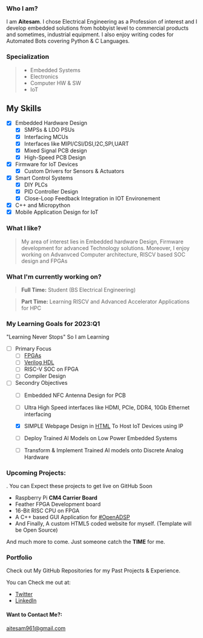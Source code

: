 
### Who I am?
I am **Aitesam**. I chose Electrical Engineering as a  Profession of interest and I develop embedded solutions from hobbyist level to commercial products and sometimes, industrial equipment.
I also enjoy writing codes for Automated Bots covering Python & C Languages.


### Specialization
> - Embedded Systems
> - Electronics
> - Computer HW & SW
> - IoT



## My Skills
* [x] Embedded Hardware Design
    * [x] SMPSs & LDO PSUs
    * [x] Interfacing MCUs
    * [x] Interfaces like MIPI/CSI/DSI,I2C,SPI,UART
    * [x] Mixed Signal PCB design
    * [x] High-Speed PCB Design
* [x] Firmware for IoT Devices
    * [x] Custom Drivers for Sensors & Actuators
* [x] Smart Control Systems
    * [x] DIY PLCs 
    * [x] PID Controller Design
    * [x] Close-Loop Feedback Integration in IOT Environement  
* [x] C++ and Micropython
* [x] Mobile Application Design for IoT 

### What I like?

> My area of interest lies in Embedded hardware Design, Firmware development for advanced Technology solutions. Moreover, I enjoy working on Advanvced Computer architecture, RISCV based SOC design and FPGAs

### What I'm currently working on?
> **Full Time:** Student (BS Electrical Engineering)

> **Part Time:** Learning RISCV and Advanced Accelerator Applications for HPC

### My Learning Goals for 2023:Q1
"Learning Never Stops" 
So I am Learning 
* [ ] Primary Focus
     * [ ] [FPGAs](https://en.wikipedia.org/wiki/Field-programmable_gate_array)
     * [ ] [Verilog HDL](https://en.wikipedia.org/wiki/Verilog)
     * [ ] RISC-V SOC on FPGA
     * [ ] Compiler Design
* [ ]  Secondry Objectives
     * [ ]  Embedded NFC Antenna Design for PCB
     * [ ]  Ultra High Speed interfaces like HDMI, PCIe, DDR4, 10Gb Ethernet interfacing
     * [x]  SIMPLE Webpage Design in [HTML](https://en.wikipedia.org/wiki/HTML) To Host IoT Devices using IP
     * [ ]  Deploy Trained AI Models on Low Power Embedded Systems
     * [ ]  Transform & Implement Trained AI models onto Discrete Analog Hardware



### Upcoming Projects:
. You can Expect these projects to get live on GitHub Soon
- Raspberry Pi **CM4 Carrier Board**
- Feather FPGA Development board
- 16-Bit RISC CPU on FPGA
- A C++ based GUI Application for [#OpenADSP](https://github.com/maitesam/OpenADSP)
- And Finally, A custom HTML5 coded website for myself. 
  (Template will be Open Source)


And much more to come. Just someone catch the **TIME** for me.


### Portfolio

Check out My GitHub Repositories for my Past Projects & Experience.

You can Check me out at:
* [Twitter](https://twitter.com/TheCactus961)
* [LinkedIn](https://www.linkedin.com/in/muhammad-aitesam/)

#### Want to Contact Me?:
aitesam961@gmail.com




